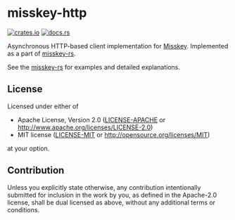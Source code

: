 # misskey-http

[![crates.io](https://img.shields.io/crates/v/misskey-http?style=flat-square)](https://crates.io/crates/misskey-http)
[![docs.rs](https://img.shields.io/badge/docs.rs-misskey--http-blue?style=flat-square)](https://docs.rs/misskey-http)

Asynchronous HTTP-based client implementation for [Misskey](https://github.com/syuilo/misskey).
Implemented as a part of [misskey-rs](https://crates.io/crates/misskey).

See the [misskey-rs](https://crates.io/crates/misskey) for examples and detailed explanations.

## License

Licensed under either of

 * Apache License, Version 2.0
    ([LICENSE-APACHE](LICENSE-APACHE) or http://www.apache.org/licenses/LICENSE-2.0)
 * MIT license
		([LICENSE-MIT](LICENSE-MIT) or http://opensource.org/licenses/MIT)

at your option.

## Contribution

Unless you explicitly state otherwise, any contribution intentionally submitted
for inclusion in the work by you, as defined in the Apache-2.0 license, shall be
dual licensed as above, without any additional terms or conditions.
